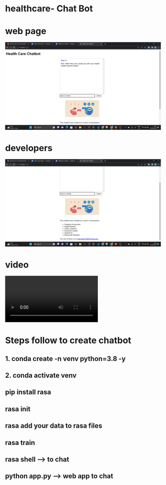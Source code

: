 # healthcare- Chat Bot

# web page

![img](https://github.com/dharavathramdas101/healthcare-bot/blob/main/demo_app/Screenshot%202023-06-20%20174141.png)

# developers 
![img](https://github.com/dharavathramdas101/healthcare-bot/blob/main/demo_app/Screenshot%202023-06-20%20174209.png)

# video

![Video](https://github.com/dharavathramdas101/healthcare-bot/raw/main/demo_app/Untitled%20video%20-%20Made%20with%20Clipchamp%20(10).mp4)

# Steps follow to create chatbot
## 1. conda create -n venv python=3.8 -y
## 2. conda activate venv
## pip install rasa
## rasa init
## rasa add your data to rasa files
## rasa train
## rasa shell --> to chat 
## python app.py --> web app to chat 

